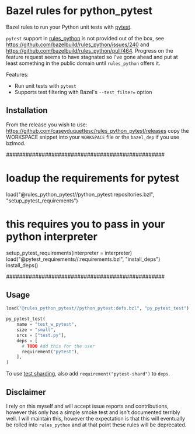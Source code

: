 # Bazel rules for python_pytest

Bazel rules to run your Python unit tests with [pytest](https://docs.pytest.org/en/6.2.x/index.html).

`pytest` support in [rules_python](https://github.com/bazelbuild/rules_python) is not provided out of the box,
see https://github.com/bazelbuild/rules_python/issues/240 and https://github.com/bazelbuild/rules_python/pull/464.
Progress on the feature request seems to have stagnated so I've gone ahead and put at least something in
the public domain until `rules_python` offers it.

Features:

- Run unit tests with `pytest`
- Supports test filtering with Bazel's `--test_filter=` option

## Installation

From the release you wish to use:
<https://github.com/caseyduquettesc/rules_python_pytest/releases>
copy the WORKSPACE snippet into your `WORKSPACE` file or the `bazel_dep` if you use bzlmod.

#################################################

# loadup the requirements for pytest
load("@rules_python_pytest//python_pytest:repositories.bzl", "setup_pytest_requirements")
# this requires you to pass in your python interpreter
setup_pytest_requirements(interpreter = interpreter)
load("@pytest_requirements//:requirements.bzl", "install_deps")
install_deps()

#################################################


## Usage

```py
load("@rules_python_pytest//python_pytest:defs.bzl", "py_pytest_test")

py_pytest_test(
    name = "test_w_pytest",
    size = "small",
    srcs = ["test.py"],
    deps = [
      # TODO Add this for the user
      requirement("pytest"),
    ],
)
```

To use [test sharding](https://bazel.build/reference/test-encyclopedia#test-sharding), also add `requirement("pytest-shard")`
to `deps`.

## Disclaimer

I rely on this myself and will accept issue reports and contributions, however this only has a simple smoke test and isn't
documented terribly well. I will maintain this, however the expectation is that this will eventually be rolled into
`rules_python` and at that point these rules will be deprecated.
